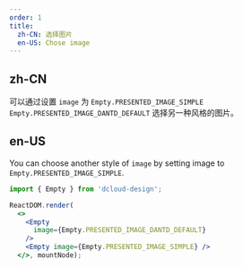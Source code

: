 ```yaml
---
order: 1
title:
  zh-CN: 选择图片
  en-US: Chose image
---
```


## zh-CN

可以通过设置 `image` 为 `Empty.PRESENTED_IMAGE_SIMPLE` `Empty.PRESENTED_IMAGE_DANTD_DEFAULT` 选择另一种风格的图片。

## en-US

You can choose another style of `image` by setting image to `Empty.PRESENTED_IMAGE_SIMPLE`.

```jsx
import { Empty } from 'dcloud-design';

ReactDOM.render(
  <>
    <Empty 
      image={Empty.PRESENTED_IMAGE_DANTD_DEFAULT} 
    />
    <Empty image={Empty.PRESENTED_IMAGE_SIMPLE} />
  </>, mountNode);
```
